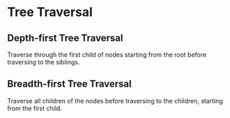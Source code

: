 # Tree Traversal

## Depth-first Tree Traversal
Traverse through the first child of nodes starting from the root before traversing to the siblings.  

## Breadth-first Tree Traversal
Traverse all children of the nodes before traversing to the children, starting from the first child.